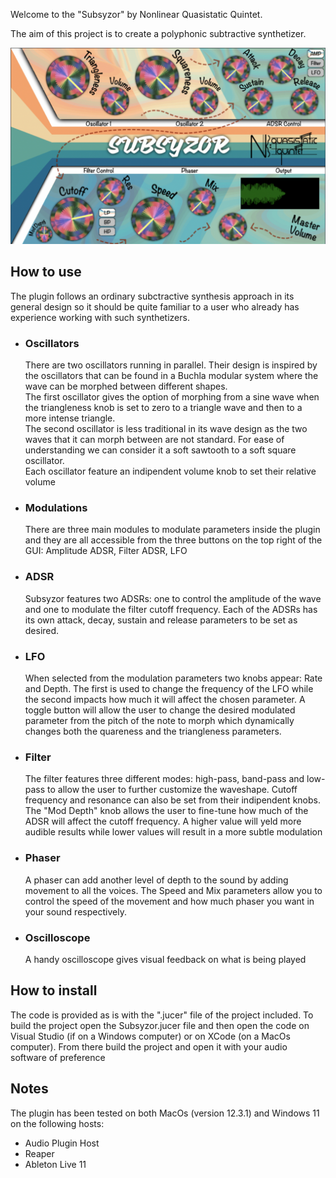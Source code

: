 Welcome to the "Subsyzor" by Nonlinear Quasistatic Quintet.

The aim of this project is to create a polyphonic subtractive synthetizer.  

![Overview](Overview.png)

## How to use
The plugin follows an ordinary subctractive synthesis approach in its general design so it should be quite familiar to a user who already has experience working with such synthetizers.

- ### Oscillators  
    There are two oscillators running in parallel. Their design is inspired by the oscillators that can be found in a Buchla modular system where the wave can be morphed between different shapes.  
    The first oscillator gives the option of morphing from a sine wave when the triangleness knob is set to zero to a triangle wave and then to a more intense triangle.  
    The second oscillator is less traditional in its wave design as the two waves that it can morph between are not standard. For ease of understanding we can consider it a soft sawtooth to a soft square oscillator.  
    Each oscillator feature an indipendent volume knob to set their relative volume

- ### Modulations  
    There are three main modules to modulate parameters inside the plugin and they are all accessible from the three buttons on the top right of the GUI: Amplitude ADSR, Filter ADSR, LFO
- ### ADSR  
    Subsyzor features two ADSRs: one to control the amplitude of the wave and one to modulate the filter cutoff frequency. Each of the ADSRs has its own attack, decay, sustain and release parameters to be set as desired. 

- ### LFO  
    When selected from the modulation parameters two knobs appear: Rate and Depth. The first is used to change the frequency of the LFO while the second impacts how much it will affect the chosen parameter. A toggle button will allow the user to change the desired modulated parameter from the pitch of the note to morph which dynamically changes both the quareness and the triangleness parameters. 

- ### Filter  
    The filter features three different modes: high-pass, band-pass and low-pass to allow the user to further customize the waveshape. Cutoff frequency and resonance can also be set from their indipendent knobs. The "Mod Depth" knob allows the user to fine-tune how much of the ADSR will affect the cutoff frequency. A higher value will yeld more audible results while lower values will result in a more subtle modulation

- ### Phaser  
    A phaser can add another level of depth to the sound by adding movement to all the voices. The Speed and Mix parameters allow you to control the speed of the movement and how much phaser you want in your sound respectively.

- ### Oscilloscope
    A handy oscilloscope gives visual feedback on what is being played  


## How to install
The code is provided as is with the ".jucer" file of the project included. To build the project open the Subsyzor.jucer file and then open the code on Visual Studio (if on a Windows computer) or on XCode (on a MacOs computer). From there build the project and open it with your audio software of preference  

## Notes
The plugin has been tested on both MacOs (version 12.3.1) and Windows 11 on the following hosts:
- Audio Plugin Host
- Reaper
- Ableton Live 11